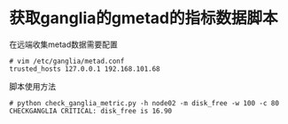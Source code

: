 获取ganglia的gmetad的指标数据脚本
===

在远端收集metad数据需要配置  
```
# vim /etc/ganglia/metad.conf
trusted_hosts 127.0.0.1 192.168.101.68
```  

脚本使用方法  
```
# python check_ganglia_metric.py -h node02 -m disk_free -w 100 -c 80
CHECKGANGLIA CRITICAL: disk_free is 16.90
```  
